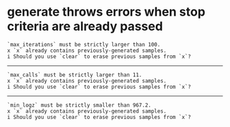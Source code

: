 # generate throws errors when stop criteria are already passed

    `max_iterations` must be strictly larger than 100.
    x `x` already contains previously-generated samples.
    i Should you use `clear` to erase previous samples from `x`?

---

    `max_calls` must be strictly larger than 11.
    x `x` already contains previously-generated samples.
    i Should you use `clear` to erase previous samples from `x`?

---

    `min_logz` must be strictly smaller than 967.2.
    x `x` already contains previously-generated samples.
    i Should you use `clear` to erase previous samples from `x`?

